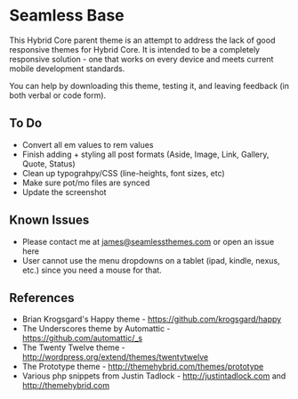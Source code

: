Seamless Base
=============

This Hybrid Core parent theme is an attempt to address the lack of good responsive themes for Hybrid Core. 
It is intended to be a completely responsive solution - one that works on every device and meets current
mobile development standards.

You can help by downloading this theme, testing it, and leaving feedback (in both verbal or code form).

To Do
-------
* Convert all em values to rem values
* Finish adding + styling all post formats (Aside, Image, Link, Gallery, Quote, Status)
* Clean up typograhpy/CSS (line-heights, font sizes, etc)
* Make sure pot/mo files are synced
* Update the screenshot

Known Issues
-------
* Please contact me at james@seamlessthemes.com or open an issue here
* User cannot use the menu dropdowns on a tablet (ipad, kindle, nexus, etc.) since you need a mouse for that.

References
-------

* Brian Krogsgard's Happy theme - https://github.com/krogsgard/happy
* The Underscores theme by Automattic - https://github.com/automattic/_s
* The Twenty Twelve theme - http://wordpress.org/extend/themes/twentytwelve
* The Prototype theme - http://themehybrid.com/themes/prototype
* Various php snippets from Justin Tadlock - http://justintadlock.com and http://themehybrid.com
